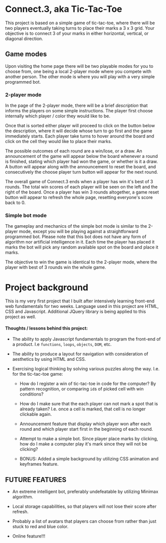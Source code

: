 # **Connect.3, aka Tic-Tac-Toe**

This project is based on a simple game of tic-tac-toe, where there will be two players eventually taking turns to place their marks a 3 x 3 grid. Your objective is to connect 3 of your marks in either horizontal, vertical, or diagonal direction.


## **Game modes**

Upon visiting the home page there will be two playable modes for you to choose from, one being a local 2-player mode where you compete with another person. The other mode is where you will play with a very simple programmed bot. 

### **2-player mode**

In the page of the 2-player mode, there will be a brief *description* that informs the players on some simple instructions. The player first choose internally which player / color they would like to be. 

Once that is sorted either player will proceed to click on the button below the description, where it will decide whose turn to go first and the game immediately starts. Each player take turns to hover around the board and click on the cell they would like to place their marks. 

The possible outcomes of each round are a win/lose, or a draw. An announcement of the game will appear below the board whenever a round is finished, stating which player had won the game, or whether is it a draw. A button will appear along with the announcement to reset the board, and consecutively the choose player turn button will appear for the next round. 

The overall game of Connect.3 ends when a player has win it's best of 3 rounds. The total win scores of each player will be seen on the left and the right of the board. Once a player has win 3 rounds altogether, a game reset button will appear to refresh the whole page, resetting everyone's score back to 0.

### **Simple bot mode**

The gameplay and mechanics of the simple bot mode is similar to the 2-player mode, except you will be playing against a straightforward programmed bot. Please note that this bot does not have any form of algorithm nor artificial intelligence in it. Each time the player has placed it marks the bot will pick any random available spot on the board and place it marks. 

The objective to win the game is identical to the 2-player mode, where the player with best of 3 rounds win the whole game.

# **Project background**

This is my very first project that I built after intensively learning front-end web fundamentals for two weeks. Language used in this project are HTML, CSS and Javascript. Additional JQuery library is being applied to this project as well.

#### Thoughts / lessons behind this project:
* The ability to apply Javascript fundamentals to program the front-end of a product. I.e `functions`, `loops`, `objects`, `DOM`, etc.

* The ability to produce a layout for navigation with consideration of aesthetics by using HTML and CSS.

* Exercising logical thinking by solving various puzzles along the way. I.e. for the tic-tac-toe game:

    - How do I register a win of tic-tac-toe in code for the computer? By pattern recognition, or comparing `id`s of picked cell with win conditions?

    - How do I make sure that the each player can not mark a spot that is already taken? I.e. once a cell is marked, that cell is no longer clickable again.

    - Announcement feature that display which player won after each round and which player start first in the beginning of each round.

    - Attempt to make a simple bot. Since player place marks by clicking, how do I make a computer play it's mark since they will not be clicking? 

    - BONUS: Added a simple background by utilizing CSS animation and keyframes feature.


## **FUTURE FEATURES**
* An extreme intelligent bot, preferably undefeatable by utilizing Minimax algorithm.

* Local storage capabilities, so that players will not lose their score after refresh.

* Probably a list of avatars that players can choose from rather than just stuck to red and blue color.

* Online feature!!!

